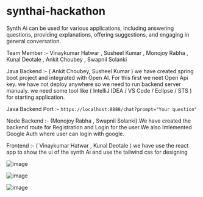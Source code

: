 # synthai-hackathon

Synth Ai can be used for various applications, including answering questions, providing explanations, offering suggestions, and engaging in general conversation.

Team Member :- Vinaykumar Hatwar , Susheel Kumar , Monojoy Rabha , Kunal Deotale , Ankit Choubey , Swapnil Solanki


Java Backend :- (  Ankit Choubey, Susheel Kumar ) we have created spring boot project and integrated with Open AI. For this first we neet Open Api key. 
we have not deploy anywhere so we need to run backend server manualy. we need some tool like ( IntelliJ IDEA / VS Code / Eclipse / STS ) for starting application.

Java Backend Port :- `https://localhost:8888/chat?prompt="Your question"`

Node Backend :- 
(Monojoy Rabha , Swapnil Solanki).We have created the backend route for Registration and Login for the user.We also Imlemented Google Auth where user can login with google.

Frontend :-
( Vinaykumar Hatwar , Kunal Deotale )
we have use the react app to show the ui of the synth Ai and use the tailwind css for designing
 



![image](https://github.com/kunal8987/synthai-hackathon/assets/95977696/63b39cc2-374c-4f78-9d62-0c64100c966c)










![image](https://github.com/kunal8987/synthai-hackathon/assets/95977696/94df4203-0209-4aad-a28a-2bbfdfddf67a)









![image](https://github.com/kunal8987/synthai-hackathon/assets/95977696/6c0a5cfa-b13a-4ef9-9d2f-00ea69521d2f)


